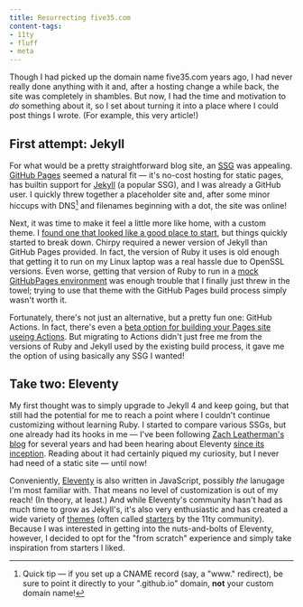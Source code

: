 ```yaml
---
title: Resurrecting five35.com
content-tags:
- 11ty
- fluff
- meta
---
```


Though I had picked up the domain name five35.com years ago, I had never really
done anything with it and, after a hosting change a while back, the site was
completely in shambles. But now, I had the time and motivation to *do* something
about it, so I set about turning it into a place where I could post things I
wrote. (For example, this very article!)

## First attempt: Jekyll

For what would be a pretty straightforward blog site, an
[<abbr title="static site generator">SSG</abbr>][ssg] was appealing.
[GitHub Pages][github-pages] seemed a natural fit — it's no-cost hosting for
static pages, has builtin support for [Jekyll][jekyll] (a popular SSG), and I
was already a GitHub user. I quickly threw together a placeholder site and,
after some minor hiccups with DNS[^dns-hiccup] and filenames beginning with a
dot, the site was online!

Next, it was time to make it feel a little more like home, with a custom theme.
I [found one that looked like a good place to start][chirpy], but things quickly
started to break down. Chirpy required a newer version of Jekyll than GitHub
Pages provided. In fact, the version of Ruby it uses is old enough that getting
it to run on my Linux laptop was a real hassle due to OpenSSL versions. Even
worse, getting that version of Ruby to run in a [mock GitHubPages
environment][act] was enough trouble that I finally just threw in the towel;
trying to use that theme with the GitHub Pages build process simply wasn't worth
it.

Fortunately, there's not just an alternative, but a pretty fun one: GitHub
Actions. In fact, there's even a [beta option for building your Pages site
useing Actions][pages-actions]. But migrating to Actions didn't just free me
from the versions of Ruby and Jekyll used by the existing build process, it gave
me the option of using basically any SSG I wanted!

## Take two: Eleventy

My first thought was to simply upgrade to Jekyll 4 and keep going, but that
still had the potential for me to reach a point where I couldn't continue
customizing without learning Ruby. I started to compare various SSGs, but one
already had its hooks in me — I've been following [Zach Leatherman's
blog][zachleat] for several years and had been hearing about Eleventy [since its
inception][eleventy-first]. Reading about it had certainly piqued my curiosity,
but I never had need of a static site — until now!

Conveniently, [Eleventy][eleventy] is also written in JavaScript, possibly *the*
lanugage I'm most familiar with. That means no level of customization is out of
my reach! (In theory, at least.) And while Eleventy's community hasn't had as
much time to grow as Jekyll's, it's also very enthusiastic and has created a
wide variety of [themes][eleventy-themes] (often called
[starters][eleventy-starters] by the 11ty community). Because I was interested
in getting into the nuts-and-bolts of Eleventy, however, I decided to opt for
the "from scratch" experience and simply take inspiration from starters I liked.

[^dns-hiccup]:
    Quick tip — if you set up a CNAME record (say, a "www." redirect), be sure
    to point it directly to your ".github.io" domain, **not** your custom domain
    name!

[act]: https://github.com/nektos/act
[chirpy]: https://chirpy.cotes.page/
[eleventy]: https://www.11ty.dev/
[eleventy-first]: https://www.zachleat.com/web/eleventy-tutorial-level-1/
[eleventy-starters]: https://www.google.com/search?q=eleventy+starters
[eleventy-themes]: https://www.google.com/search?q=eleventy+themes
[github-pages]: https://pages.github.com/
[jekyll]: https://jekyllrb.com/
[pages-actions]: https://github.blog/changelog/2022-07-27-github-pages-custom-github-actions-workflows-beta/
[ssg]: https://en.wikipedia.org/wiki/Static_site_generator
[zachleat]: https://zachleat.com/

